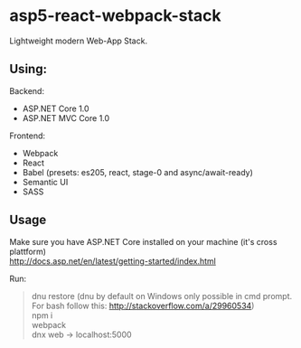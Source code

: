 # asp5-react-webpack-stack
Lightweight modern Web-App Stack.

## Using:
Backend:
- ASP.NET Core 1.0
- ASP.NET MVC Core 1.0

Frontend:
- Webpack
- React
- Babel (presets: es205, react, stage-0 and async/await-ready)
- Semantic UI
- SASS

## Usage

Make sure you have ASP.NET Core installed on your machine (it's cross plattform)  
http://docs.asp.net/en/latest/getting-started/index.html

Run:

> dnu restore (dnu by default on Windows only possible in cmd prompt. For bash follow this: http://stackoverflow.com/a/29960534)  
> npm i  
> webpack  
> dnx web -> localhost:5000  
